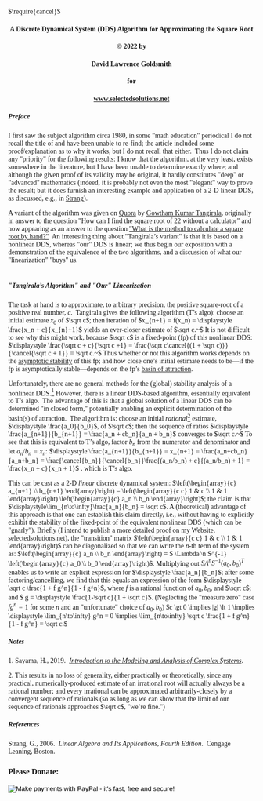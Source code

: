 $\require{cancel}$
<style>
body {font-family: Palatino}
</style>
#### <center>A Discrete Dynamical System (DDS) Algorithm for Approximating the Square Root
#### <center>&copy; 2022 by 
#### <center>David Lawrence Goldsmith
#### <center>for
#### <center>www.selectedsolutions.net

##### Preface

I first saw the subject algorithm circa 1980, in some "math education" periodical I do not recall the title of and have been unable to re-find; the article included some proof/explanation as to why it works, but I do not recall that either.&nbsp; Thus I do not claim any "priority" for the following results: I know that the algorithm, at the very least,  exists somewhere in the literature, but I have been unable to determine exactly where; and although the given proof of its validity may be original, it hardly constitutes "deep" or "advanced" mathematics (indeed, it is probably not even the most "elegant" way to prove the result; but it does furnish an interesting example and application of a 2-D linear DDS, as discussed, e.g., in [Strang](#Strang)).

A variant of the algorithm was given on [Quora](https://www.quora.com) by [Gowtham Kumar Tangirala](https://www.quora.com/profile/Gowtham-Kumar-Tangirala), originally in answer to the question "How can I find the square root of 22 without a calculator" and now appearing as an answer to the question ["What is the method to calculate a square root by hand?"](https://www.quora.com/What-is-the-method-to-calculate-a-square-root-by-hand/answer/Gowtham-Kumar-Tangirala)&nbsp; An interesting thing about "Tangirala’s variant" is that it is based on a nonlinear DDS, whereas "our" DDS is linear; we thus begin our exposition with a demonstration of the equivalence of the two algorithms, and a discussion of what our "linearization" "buys" us.
<br><br>

##### "Tangirala’s Algorithm" and "Our" Linearization 

The task at hand is to approximate, to arbitrary precision, the positive square-root of a positive real number, $c.~$ Tangirala gives the following algorithm (T’s algo): choose an initial estimate $x_0$ of $\sqrt c$; then iteration of $x_{n+1} = f(x_n) = \displaystyle \frac{x_n + c}{x_{n}+1}$ yields an ever-closer estimate of $\sqrt c.~$ It is not difficult to see why this might work, because $\sqrt c$ is a fixed-point (fp) of this nonlinear DDS: $\displaystyle \frac{\sqrt c + c}{\sqrt c +1} = \frac{\sqrt c\cancel{(1 + \sqrt c)}}{\cancel{\sqrt c + 1}} = \sqrt c.~$ Thus whether or not this algorithm works depends on the [asymptotic stability](https://en.wikipedia.org/wiki/Lyapunov_stability) of this fp; and how close one’s initial estimate needs to be&mdash;if the fp is asymptotically stable&mdash;depends on the fp’s [basin of attraction](https://en.wikipedia.org/wiki/Attractor#Basins_of_attraction).

Unfortunately, there are no general methods for the (global) stability analysis of a nonlinear DDS.[$^1$](#Note1) However, there is a linear DDS-based algorithm, essentially equivalent to T’s algo.&nbsp; The advantage of this is that a global solution of a linear DDS can be determined "in closed form," potentially enabling an explicit determination of the basin(s) of attraction.&nbsp; The algorithm is: choose an initial <i>rational</i>[$^2$](#Note2) estimate, $\displaystyle \frac{a_0}{b_0}$, of $\sqrt c$; then the sequence of ratios $\displaystyle \frac{a_{n+1}}{b_{n+1}} = \frac{a_n + cb_n}{a_n + b_n}$ converges to $\sqrt c.~$ To see that this is equivalent to T’s algo, factor $b_n$ from the numerator and denominator and let $a_n/b_n = x_n$: $\displaystyle \frac{a_{n+1}}{b_{n+1}} = x_{n+1} =  \frac{a_n+cb_n}{a_n+b_n} = \frac{\cancel{b_n}}{\cancel{b_n}}\frac{(a_n/b_n) + c}{(a_n/b_n) + 1} = \frac{x_n + c}{x_n + 1}$
, which is T’s algo.

This can be cast as a 2-D <i>linear</i> discrete dynamical system:
$\left(\begin{array}{c}
a_{n+1} \\ 
b_{n+1} 
\end{array}\right) =
\left(\begin{array}{c c}
 1 & c \\ 1 & 1
\end{array}\right)
\left(\begin{array}{c}
a_n \\ 
b_n 
\end{array}\right)$; the claim is that $\displaystyle\lim_{n\to\infty}\frac{a_n}{b_n} = \sqrt c$. A (theoretical) advantage of this approach is that one can establish this claim directly, i.e., without having to explicitly exhibit the stability of the fixed-point of the equivalent nonlinear DDS (which can be "gnarly"). Briefly (I intend to publish a more detailed proof on my Website, selectedsolutions.net), the "transition" matrix $\left(\begin{array}{c c}
 1 & c \\ 1 & 1
\end{array}\right)$ can be diagonalized so that we can write the $n$-th term of the system as: 
$\left(\begin{array}{c}
a_n \\ 
b_n 
\end{array}\right) =
S \Lambda^n S^{-1}
\left(\begin{array}{c}
a_0 \\ 
b_0 
\end{array}\right)$. Multiplying out $S\Lambda^nS^{-1}(a_0,b_0)^T$ enables us to write an explicit expression for $\displaystyle \frac{a_n}{b_n}$; after some factoring/cancelling, we find that this equals an expression of the form $\displaystyle \sqrt c \frac{1 + f g^n}{1 - f g^n}$, where $f$ is a rational function of $a_0, b_0,$ and $\sqrt c$; and $ g = \displaystyle \frac{1-\sqrt c}{1 + \sqrt c}$. (Neglecting the "measure zero" case $f g^n = 1$ for some $n$ and an "unfortunate" choice of $a_0, b_0$) $c \gt 0 \implies |g| \lt 1 \implies \displaystyle \lim_{n\to\infty} g^n = 0 \implies \lim_{n\to\infty} \sqrt c \frac{1 + f g^n}{1 - f g^n} = \sqrt c.$

##### Notes

<a name="Note1" onclick="window.history.back()">1.</a> Sayama, H., 2019.&nbsp; [<i>Introduction to the Modeling and Analysis of Complex Systems</i>](https://math.libretexts.org/Bookshelves/Scientific_Computing_Simulations_and_Modeling/Book%3A_Introduction_to_the_Modeling_and_Analysis_of_Complex_Systems_(Sayama)/05%3A_DiscreteTime_Models_II__Analysis/5.07%3A_5.7_Linear_Stability_Analysis_of_Discrete-Time_Nonlinear_Dynamical_Systems).&nbsp; 

<a name="Note2" onclick="window.history.back()">2.</a> This results in no loss of generality, either practically or theoretically, since any practical, numerically-produced estimate of an irrational root will actually always be a rational number; and every irrational can be approximated arbitrarily-closely by a convergent sequence of rationals (so as long as we can show that the limit of our sequence of rationals approaches $\sqrt c$, "we’re fine.")

##### References

<a name="Strang" onclick="window.history.back()">Strang</a>, G., 2006.&nbsp; <i>Linear Algebra and Its Applications, Fourth Edition</i>.&nbsp; Cengage Leaning, Boston.

### Please Donate:
<form action="https://www.paypal.com/cgi-bin/webscr"
          method="post"><input name="cmd"
            value="_xclick" type="hidden"> <input name="business"
            value="dgoldsmith_89@alumni.brown.edu" type="hidden"> <input
            name="item_name" value="SelectedSolutions Donation"
            type="hidden"> <input name="cn" value="Special Instructions
            (optional" type="hidden"> <input
            src="https://www.paypal.com/images/x-click-but04.gif"
            name="submit" alt="Make payments with PayPal - it's fast,
            free and secure!" align="middle" border="0" type="image"></form>
